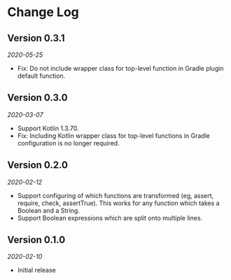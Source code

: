 Change Log
==========

## Version 0.3.1

_2020-05-25_

 * Fix: Do not include wrapper class for top-level function in Gradle plugin
 default function.

## Version 0.3.0

_2020-03-07_

 * Support Kotlin 1.3.70.
 * Fix: Including Kotlin wrapper class for top-level functions in Gradle
 configuration is no longer required.

## Version 0.2.0

_2020-02-12_

 * Support configuring of which functions are transformed (eg, assert, require,
 check, assertTrue). This works for any function which takes a Boolean and a
 String. 
 * Support Boolean expressions which are split onto multiple lines.

## Version 0.1.0

_2020-02-10_

 * Initial release
